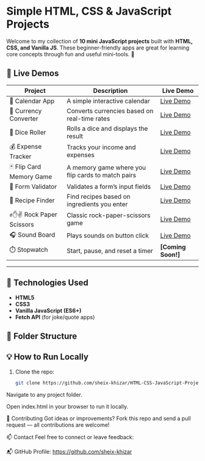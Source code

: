 # Simple HTML, CSS & JavaScript Projects

Welcome to my collection of **10 mini JavaScript projects** built with **HTML, CSS, and Vanilla JS**. These beginner-friendly apps are great for learning core concepts through fun and useful mini-tools. 🎯

## 🔗 Live Demos

| Project                        | Description                                      | Live Demo |
|---------------------------------|--------------------------------------------------|-----------|
| 📅 Calendar App                | A simple interactive calendar                   | [Live Demo](https://calendar-app-indol-gamma.vercel.app/) |
| 💱 Currency Converter          | Converts currencies based on real-time rates     | [Live Demo](https://currency-converter-xi-orcin.vercel.app/) |
| 🎲 Dice Roller                 | Rolls a dice and displays the result            | [Live Demo](https://dice-roller-green-tau.vercel.app/) |
| 💰 Expense Tracker             | Tracks your income and expenses                 | [Live Demo](https://expense-tracker-tau-woad.vercel.app/) |
| 🃏 Flip Card Memory Game       | A memory game where you flip cards to match pairs| [Live Demo](https://flip-card-memory-game-sigma.vercel.app/) |
| 📝 Form Validator              | Validates a form’s input fields                 | [Live Demo](https://form-validator-ashen.vercel.app/) |
| 🍲 Recipe Finder               | Find recipes based on ingredients you enter     | [Live Demo](https://recipe-finder-two-coral.vercel.app/) |
| ✊✋✌️ Rock Paper Scissors      | Classic rock-paper-scissors game                | [Live Demo](https://rock-paper-scissors-beryl-one-85.vercel.app/) |
| 🎧 Sound Board                 | Plays sounds on button click                    | [Live Demo](https://sound-board-swart.vercel.app/) |
| ⏱️ Stopwatch                   | Start, pause, and reset a timer                 | **[Coming Soon!]** |

---

## 🧰 Technologies Used

- **HTML5**
- **CSS3**
- **Vanilla JavaScript (ES6+)**
- **Fetch API** (for joke/quote apps)

## 📁 Folder Structure



## 💡 How to Run Locally

1. Clone the repo:
   ```bash
   git clone https://github.com/sheix-khizar/HTML-CSS-JavaScript-Projects-2.git

Navigate to any project folder.

Open index.html in your browser to run it locally.

🤝 Contributing
Got ideas or improvements?
Fork this repo and send a pull request — all contributions are welcome!


📫 Contact
Feel free to connect or leave feedback:


📬 GitHub Profile: https://github.com/sheix-khizar

